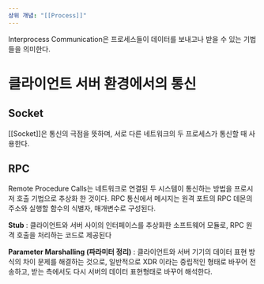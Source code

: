 ```yaml
---
상위 개념: "[[Process]]"
---
```

Interprocess Communication은 프로세스들이 데이터를 보내고나 받을 수 있는 기법들을 의미한다.

# 클라이언트 서버 환경에서의 통신

## Socket
[[Socket]]은 통신의 극점을 뜻하며, 서로 다른 네트워크의 두 프로세스가 통신할 때 사용한다.

## RPC
Remote Procedure Calls는 네트워크로 연결된 두 시스템이 통신하는 방법을 프로시저 호출 기법으로 추상화 한 것이다. RPC 통신에서 메시지는 원격 포트의 RPC 데몬의 주소와 실행할 함수의 식별자, 매개변수로 구성된다.

**Stub** : 클라이언트와 서버 사이의 인터페이스를 추상화한 소프트웨어 모듈로, RPC 원격 호출을 처리하는 코드로 제공된다

**Parameter Marshalling (파라미터 정리)** : 클라이언트와 서버 기기의 데이터 표현 방식의 차이 문제를 해결하는 것으로, 일반적으로 XDR 이라는 중립적인 형태로 바꾸어 전송하고, 받는 측에서도 다시 서버의 데이터 표현형태로 바꾸어 해석한다.